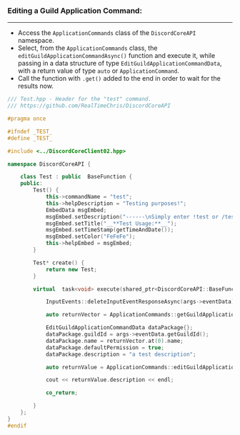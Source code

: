 
### **Editing a Guild Application Command:**
---
- Access the `ApplicationCommands` class of the `DiscordCoreAPI` namespace.
- Select, from the `ApplicationCommands` class, the `editGuildApplicationCommandAsync()` function and execute it, while passing in a data structure of type `EditGuildApplicationCommandData`, with a return value of type `auto` or `ApplicationCommand`.
- Call the function with `.get()` added to the end in order to wait for the results now.

```cpp
/// Test.hpp - Header for the "test" command.
/// https://github.com/RealTimeChris/DiscordCoreAPI

#pragma once

#ifndef _TEST_
#define _TEST_

#include <../DiscordCoreClient02.hpp>

namespace DiscordCoreAPI {

	class Test : public  BaseFunction {
	public:
		Test() {
			this->commandName = "test";
			this->helpDescription = "Testing purposes!";
			EmbedData msgEmbed;
			msgEmbed.setDescription("------\nSimply enter !test or /test!\n------");
			msgEmbed.setTitle("__**Test Usage:**__");
			msgEmbed.setTimeStamp(getTimeAndDate());
			msgEmbed.setColor("FeFeFe");
			this->helpEmbed = msgEmbed;
		}

		Test* create() {
			return new Test;
		}

		virtual  task<void> execute(shared_ptr<DiscordCoreAPI::BaseFunctionArguments> args) {

			InputEvents::deleteInputEventResponseAsync(args->eventData);

			auto returnVector = ApplicationCommands::getGuildApplicationCommandsAsync({ .guildId = args->eventData.getGuildId() }).get();

			EditGuildApplicationCommandData dataPackage{};
			dataPackage.guildId = args->eventData.getGuildId();
			dataPackage.name = returnVector.at(0).name;
			dataPackage.defaultPermission = true;
			dataPackage.description = "a test description";

			auto returnValue = ApplicationCommands::editGuildApplicationCommandAsync(dataPackage).get();

			cout << returnValue.description << endl;

			co_return;

		}
	};
}
#endif
```
